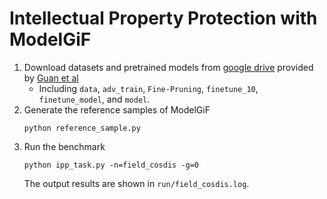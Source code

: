 # Intellectual Property Protection with ModelGiF

1. Download datasets and pretrained models from [google drive](https://drive.google.com/drive/folders/1idozSeUa9fHQBdPwMGWmQ7GhZuD3Rtpc?usp=sharing)  provided by [Guan et al](https://github.com/guanjiyang/SAC)
   - Including `data`, `adv_train`, `Fine-Pruning`, `finetune_10`, `finetune_model`, and `model`.
2. Generate the reference samples of ModelGiF
   ```shell
   python reference_sample.py
   ```
3. Run the benchmark
   ```shell
   python ipp_task.py -n=field_cosdis -g=0
   ```
    The output results are shown in `run/field_cosdis.log`.
